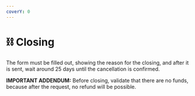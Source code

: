```yaml
---
coverY: 0
---
```


# ⛓ Closing

The form must be filled out, showing the reason for the closing, and after it is sent, wait around 25 days until the cancellation is confirmed.&#x20;

**IMPORTANT ADDENDUM:** Before closing, validate that there are no funds, because after the request, no refund will be possible.
